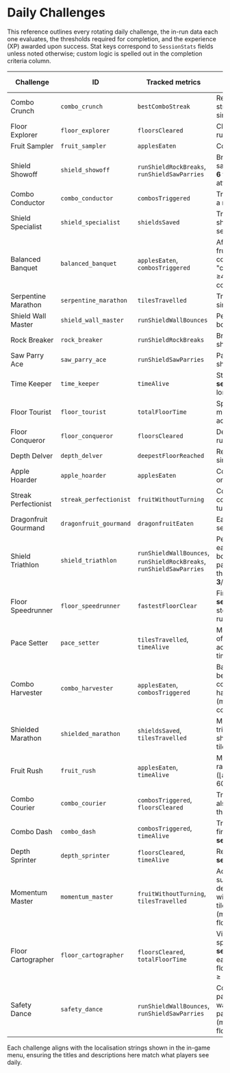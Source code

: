 # Daily Challenges

This reference outlines every rotating daily challenge, the in-run data each one evaluates, the thresholds required for completion,
and the experience (XP) awarded upon success. Stat keys correspond to `SessionStats` fields unless noted otherwise; custom logic is
spelled out in the completion criteria column.

| Challenge | ID | Tracked metrics | Completion criteria | XP reward |
| --- | --- | --- | --- | --- |
| Combo Crunch | `combo_crunch` | `bestComboStreak` | Reach a best combo streak of **5** fruit within a single run. | 70 XP |
| Floor Explorer | `floor_explorer` | `floorsCleared` | Clear **5** floors before the run ends. | 80 XP |
| Fruit Sampler | `fruit_sampler` | `applesEaten` | Collect **45** fruit in one run. | 70 XP |
| Shield Showoff | `shield_showoff` | `runShieldRockBreaks`, `runShieldSawParries` | Break rocks and parry saws a combined total of **6** times in a single attempt. | 95 XP |
| Combo Conductor | `combo_conductor` | `combosTriggered` | Trigger **8** combos during a run. | 60 XP |
| Shield Specialist | `shield_specialist` | `shieldsSaved` | Trigger emergency shields **3** times in one session. | 80 XP |
| Balanced Banquet | `balanced_banquet` | `applesEaten`, `combosTriggered` | After each block of **15** fruit collected, trigger a combo; complete **3** such "combo feasts" (requires ≥45 fruit and ≥3 combos). | 110 XP |
| Serpentine Marathon | `serpentine_marathon` | `tilesTravelled` | Travel **3,000** tiles in a single run. | 70 XP |
| Shield Wall Master | `shield_wall_master` | `runShieldWallBounces` | Perform **5** shield wall bounces in a single run. | 80 XP |
| Rock Breaker | `rock_breaker` | `runShieldRockBreaks` | Break **4** rocks with the shield in one outing. | 80 XP |
| Saw Parry Ace | `saw_parry_ace` | `runShieldSawParries` | Parry **2** saws with the shield during a run. | 90 XP |
| Time Keeper | `time_keeper` | `timeAlive` | Stay alive for **600 seconds** (10 minutes) or longer in one attempt. | 90 XP |
| Floor Tourist | `floor_tourist` | `totalFloorTime` | Spend **480 seconds** (8 minutes) exploring floors across one run. | 85 XP |
| Floor Conqueror | `floor_conqueror` | `floorsCleared` | Defeat **8** floors before the run ends. | 100 XP |
| Depth Delver | `depth_delver` | `deepestFloorReached` | Reach floor **10** within a single run. | 110 XP |
| Apple Hoarder | `apple_hoarder` | `applesEaten` | Consume **70** apples in one run. | 90 XP |
| Streak Perfectionist | `streak_perfectionist` | `fruitWithoutTurning` | Collect **12** fruit consecutively without turning. | 90 XP |
| Dragonfruit Gourmand | `dragonfruit_gourmand` | `dragonfruitEaten` | Eat **3** dragonfruit in one session. | 100 XP |
| Shield Triathlon | `shield_triathlon` | `runShieldWallBounces`, `runShieldRockBreaks`, `runShieldSawParries` | Perform at least one of each shield action (wall bounce, rock break, saw parry); completing all three awards progress **3**/3. | 120 XP |
| Floor Speedrunner | `floor_speedrunner` | `fastestFloorClear` | Finish any floor in **45 seconds** or less (tracking stores the best time per run). | 110 XP |
| Pace Setter | `pace_setter` | `tilesTravelled`, `timeAlive` | Maintain an average pace of **240 tiles per minute** across the run (⌊tiles ÷ time_alive⌋ × 60). | 105 XP |
| Combo Harvester | `combo_harvester` | `applesEaten`, `combosTriggered` | Bank fruit in sets of **8** before bursting into combos; achieve **4** harvests (min(floor(apples/8), combos) ≥ 4). | 95 XP |
| Shielded Marathon | `shielded_marathon` | `shieldsSaved`, `tilesTravelled` | Meet both conditions: trigger **2** emergency shields and travel **320** tiles in a single run. | 115 XP |
| Fruit Rush | `fruit_rush` | `applesEaten`, `timeAlive` | Maintain a fruit collection rate of **16 per minute** (⌊apples ÷ time_alive⌋ × 60). | 100 XP |
| Combo Courier | `combo_courier` | `combosTriggered`, `floorsCleared` | Trigger **5** combos while also clearing **4** floors in the same run. | 125 XP |
| Combo Dash | `combo_dash` | `combosTriggered`, `timeAlive` | Trigger **6** combos and finish the run within **360 seconds** (6 minutes). | 130 XP |
| Depth Sprinter | `depth_sprinter` | `floorsCleared`, `timeAlive` | Reach floor **6** within **420 seconds** (7 minutes). | 130 XP |
| Momentum Master | `momentum_master` | `fruitWithoutTurning`, `tilesTravelled` | Achieve **3** momentum surges: each surge demands **8** fruit collected without turning and **1,000** tiles travelled (min(floor(chain/8), floor(tiles/1000)) ≥ 3). | 110 XP |
| Floor Cartographer | `floor_cartographer` | `floorsCleared`, `totalFloorTime` | Visit **4** floors while spending at least **180 seconds** (3 minutes) on each (min(floorsCleared, floor(totalFloorTime/180)) ≥ 4). | 100 XP |
| Safety Dance | `safety_dance` | `runShieldWallBounces`, `runShieldSawParries` | Complete **3** defensive pairs, each comprising **2** wall bounces and **2** saw parries (min(floor(bounces/2), floor(saws/2)) ≥ 3). | 110 XP |

Each challenge aligns with the localisation strings shown in the in-game menu, ensuring the titles and descriptions here match what players see daily.
